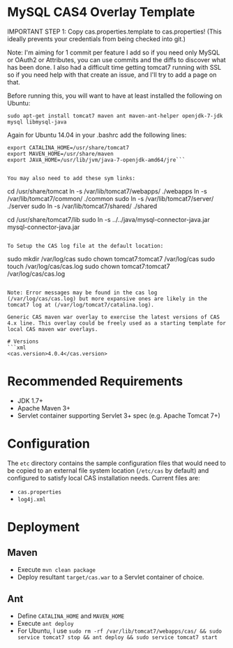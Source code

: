 MySQL CAS4 Overlay Template
============================

IMPORTANT STEP 1: Copy cas.properties.template to cas.properties!  (This ideally prevents your credentials from being checked into git.)

Note: I'm aiming for 1 commit per feature I add so if you need only MySQL or OAuth2 or Attributes, you can use commits and the diffs to discover what has been done.  I also had a difficult time getting tomcat7 running with SSL so if you need help with that create an issue, and I'll try to add a page on that.

Before running this, you will want to have at least installed the following on Ubuntu:

`sudo apt-get install tomcat7 maven ant maven-ant-helper openjdk-7-jdk mysql libmysql-java`

Again for Ubuntu 14.04 in your .bashrc add the following lines:

```
export CATALINA_HOME=/usr/share/tomcat7
export MAVEN_HOME=/usr/share/maven
export JAVA_HOME=/usr/lib/jvm/java-7-openjdk-amd64/jre```


You may also need to add these sym links:

```
cd /usr/share/tomcat
ln -s /var/lib/tomcat7/webapps/ ./webapps
ln -s /var/lib/tomcat7/common/ ./common
sudo ln -s /var/lib/tomcat7/server/ ./server
sudo ln -s /var/lib/tomcat7/shared/ ./shared

cd /usr/share/tomcat7/lib
sudo ln -s ../../java/mysql-connector-java.jar mysql-connector-java.jar
```

To Setup the CAS log file at the default location:
```
sudo mkdir /var/log/cas
sudo chown tomcat7:tomcat7 /var/log/cas
sudo touch /var/log/cas/cas.log
sudo chown tomcat7:tomcat7 /var/log/cas/cas.log
```

Note: Error messages may be found in the cas log (/var/log/cas/cas.log) but more expansive ones are likely in the tomcat7 log at (/var/log/tomcat7/catalina.log).

Generic CAS maven war overlay to exercise the latest versions of CAS 4.x line. This overlay could be freely used as a starting template for local CAS maven war overlays.

# Versions
```xml
<cas.version>4.0.4</cas.version>
```

# Recommended Requirements
* JDK 1.7+
* Apache Maven 3+
* Servlet container supporting Servlet 3+ spec (e.g. Apache Tomcat 7+)

# Configuration
The `etc` directory contains the sample configuration files that would need to be copied to an external file system location (`/etc/cas` by default)
and configured to satisfy local CAS installation needs. Current files are:

* `cas.properties`
* `log4j.xml`

# Deployment

## Maven
* Execute `mvn clean package`
* Deploy resultant `target/cas.war` to a Servlet container of choice.

## Ant

* Define `CATALINA_HOME` and `MAVEN_HOME`
* Execute `ant deploy`
* For Ubuntu, I use `sudo rm -rf /var/lib/tomcat7/webapps/cas/ && sudo service tomcat7 stop && ant deploy && sudo service tomcat7 start`
